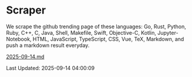 # Scraper

We scrape the github trending page of these languages: Go, Rust, Python, Ruby, C++, C, Java, Shell, Makefile, Swift, Objective-C, Kotlin, Jupyter-Notebook, HTML, JavaScript, TypeScript, CSS, Vue, TeX, Markdown, and push a markdown result everyday.

[2025-09-14.md](https://github.com/yangwenmai/github-trending-backup/blob/master/2025-09-14.md)

Last Updated: 2025-09-14 04:00:09